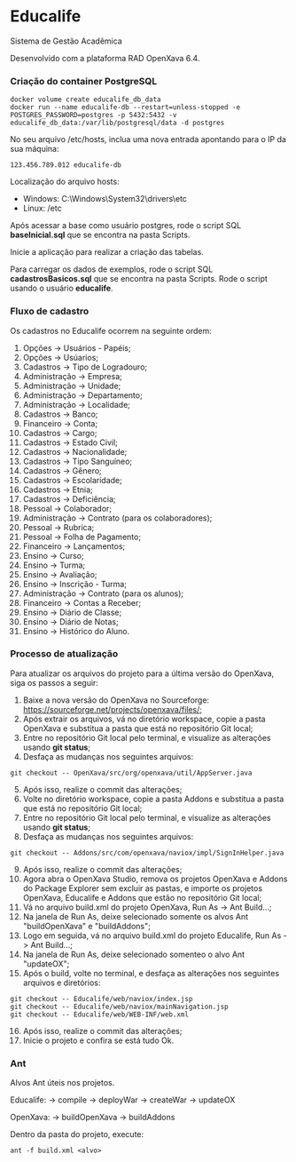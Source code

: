 Educalife
=========

Sistema de Gestão Acadêmica

Desenvolvido com a plataforma RAD OpenXava 6.4.

### Criação do container PostgreSQL

```
docker volume create educalife_db_data
docker run --name educalife-db --restart=unless-stopped -e POSTGRES_PASSWORD=postgres -p 5432:5432 -v educalife_db_data:/var/lib/postgresql/data -d postgres
```

No seu arquivo /etc/hosts, inclua uma nova entrada apontando para o IP da sua máquina:

```
123.456.789.012 educalife-db
```

Localização do arquivo hosts:
- Windows: C:\Windows\System32\drivers\etc
- Linux: /etc

Após acessar a base como usuário postgres, rode o script SQL **baseInicial.sql** que se encontra na pasta Scripts.

Inicie a aplicação para realizar a criação das tabelas.

Para carregar os dados de exemplos, rode o script SQL **cadastrosBasicos.sql** que se encontra na pasta Scripts. Rode o script usando o usuário __educalife__.


### Fluxo de cadastro

Os cadastros no Educalife ocorrem na seguinte ordem:

1. Opções -> Usuários - Papéis;
2. Opções -> Usúarios;
3. Cadastros -> Tipo de Logradouro;
4. Administração -> Empresa;
5. Administração -> Unidade;
6. Administração -> Departamento;
7. Administração -> Localidade;
8. Cadastros -> Banco;
9. Financeiro -> Conta;
10. Cadastros -> Cargo;
11. Cadastros -> Estado Civil;
12. Cadastros -> Nacionalidade;
13. Cadastros -> Tipo Sanguíneo;
14. Cadastros -> Gênero;
15. Cadastros -> Escolaridade;
16. Cadastros -> Etnia;
17. Cadastros -> Deficiência;
18. Pessoal -> Colaborador; 
19. Administração -> Contrato (para os colaboradores);
20. Pessoal -> Rubrica;
21. Pessoal -> Folha de Pagamento;
22. Financeiro -> Lançamentos;
23. Ensino -> Curso;
24. Ensino -> Turma;
25. Ensino -> Avaliação;
26. Ensino -> Inscrição - Turma;
27. Administração -> Contrato (para os alunos);
28. Financeiro -> Contas a Receber;
29. Ensino -> Diário de Classe;
30. Ensino -> Diário de Notas;
31. Ensino -> Histórico do Aluno.


### Processo de atualização

Para atualizar os arquivos do projeto para a última versão do OpenXava, siga os passos a seguir:

1. Baixe a nova versão do OpenXava no Sourceforge: https://sourceforge.net/projects/openxava/files/;
2. Após extrair os arquivos, vá no diretório workspace, copie a pasta OpenXava e substitua a pasta que está no repositório Git local;
3. Entre no repositório Git local pelo terminal, e visualize as alterações usando __git status__;
4. Desfaça as mudanças nos seguintes arquivos:

```
git checkout -- OpenXava/src/org/openxava/util/AppServer.java
```

5. Após isso, realize o commit das alterações;
6. Volte no diretório workspace, copie a pasta Addons e substitua a pasta que está no repositório Git local;
7. Entre no repositório Git local pelo terminal, e visualize as alterações usando __git status__;
8. Desfaça as mudanças nos seguintes arquivos:

```
git checkout -- Addons/src/com/openxava/naviox/impl/SignInHelper.java
```

9. Após isso, realize o commit das alterações;
10. Agora abra o OpenXava Studio, remova os projetos OpenXava e Addons do Package Explorer sem excluir as pastas, e importe os projetos OpenXava, Educalife e Addons que estão no repositório Git local;
11. Vá no arquivo build.xml do projeto OpenXava, Run As -> Ant Build...;
12. Na janela de Run As, deixe selecionado somente os alvos Ant "buildOpenXava" e "buildAddons";
13. Logo em seguida, vá no arquivo build.xml do projeto Educalife, Run As -> Ant Build...;
14. Na janela de Run As, deixe selecionado somenteo o alvo Ant "updateOX";
15. Após o build, volte no terminal, e desfaça as alterações nos seguintes arquivos e diretórios:

```
git checkout -- Educalife/web/naviox/index.jsp 
git checkout -- Educalife/web/naviox/mainNavigation.jsp
git checkout -- Educalife/web/WEB-INF/web.xml
```

16. Após isso, realize o commit das alterações;
17. Inicie o projeto e confira se está tudo Ok.


### Ant

Alvos Ant úteis nos projetos.

Educalife:
-> compile
-> deployWar
-> createWar
-> updateOX

OpenXava:
-> buildOpenXava
-> buildAddons

Dentro da pasta do projeto, execute:

```
ant -f build.xml <alvo>
```
